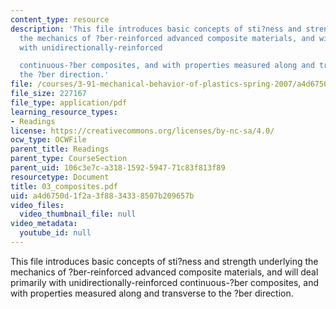 ```yaml
---
content_type: resource
description: 'This file introduces basic concepts of sti?ness and strength underlying
  the mechanics of ?ber-reinforced advanced composite materials, and will deal primarily
  with unidirectionally-reinforced

  continuous-?ber composites, and with properties measured along and transverse to
  the ?ber direction.'
file: /courses/3-91-mechanical-behavior-of-plastics-spring-2007/a4d6750d1f2a3f8834338507b209657b_03_composites.pdf
file_size: 227167
file_type: application/pdf
learning_resource_types:
- Readings
license: https://creativecommons.org/licenses/by-nc-sa/4.0/
ocw_type: OCWFile
parent_title: Readings
parent_type: CourseSection
parent_uid: 106c3e7c-a318-1592-5947-71c83f813f89
resourcetype: Document
title: 03_composites.pdf
uid: a4d6750d-1f2a-3f88-3433-8507b209657b
video_files:
  video_thumbnail_file: null
video_metadata:
  youtube_id: null
---
```

This file introduces basic concepts of sti?ness and strength underlying the mechanics of ?ber-reinforced advanced composite materials, and will deal primarily with unidirectionally-reinforced
continuous-?ber composites, and with properties measured along and transverse to the ?ber direction.